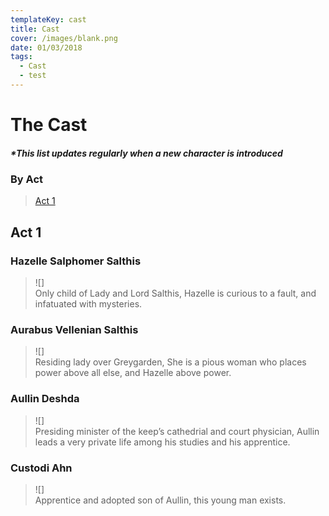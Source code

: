 ```yaml
---
templateKey: cast
title: Cast
cover: /images/blank.png
date: 01/03/2018
tags:
  - Cast
  - test
---
```

# The Cast

##### \*This list updates regularly when a new character is introduced

### By Act
> [Act 1](#act-1)

## Act 1

### Hazelle Salphomer Salthis
>![]\
> Only child of Lady and Lord Salthis, Hazelle is curious to a fault, and infatuated with mysteries.

### Aurabus Vellenian Salthis
>![]\
> Residing lady over Greygarden, She is a pious woman who places power above all else, and Hazelle above power.

### Aullin Deshda
>![]\
>  Presiding minister of the keep’s cathedrial and court physician, Aullin leads a very private life among his studies and his apprentice.

### Custodi Ahn
>![]\
> Apprentice and adopted son of Aullin, this young man exists.
